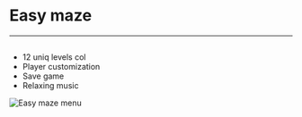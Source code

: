 # Easy maze

---

##

- 12 uniq levels col
- Player customization
- Save game
- Relaxing music

![Easy maze menu](https://cdn.discordapp.com/attachments/740266880081854535/1068878235137478726/easy-maze-menu.jpg)

